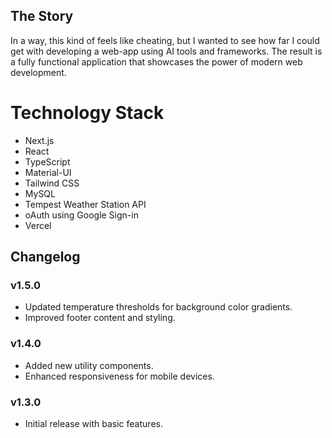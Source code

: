 ## The Story

In a way, this kind of feels like cheating, but I wanted to see how far I could get with developing a web-app using AI tools and frameworks. The result is a fully functional application that showcases the power of modern web development.

# Technology Stack

- Next.js
- React
- TypeScript
- Material-UI
- Tailwind CSS
- MySQL
- Tempest Weather Station API
- oAuth using Google Sign-in
- Vercel

## Changelog

### v1.5.0

- Updated temperature thresholds for background color gradients.
- Improved footer content and styling.

### v1.4.0

- Added new utility components.
- Enhanced responsiveness for mobile devices.

### v1.3.0

- Initial release with basic features.
